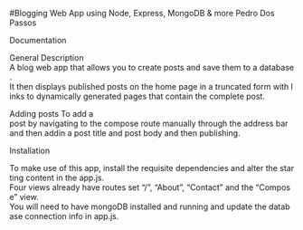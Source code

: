 
#Blogging Web App using Node, Express, MongoDB & more
Pedro Dos Passos

Documentation

General Description
A blog web app that allows you to create posts and save them to a database.                   It then displays published posts on the home page in a truncated form with links to dynamically generated pages that contain the complete post.

Adding posts
To add a post by navigating to the compose route manually through the address bar and then addin  a post title and post body and then publishing.

Installation

To make use of this app, install the requisite dependencies and alter the starting content in the app.js.
Four views already have routes set “/”, “About”, “Contact” and the “Compose” view.
You will need to have mongoDB installed and running and update the database connection info in app.js.
